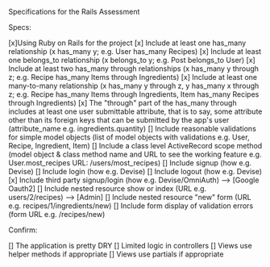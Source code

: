 Specifications for the Rails Assessment

Specs:

 [x]Using Ruby on Rails for the project
 [x] Include at least one has_many relationship (x has_many y; e.g. User has_many Recipes)
 [x] Include at least one belongs_to relationship (x belongs_to y; e.g. Post belongs_to User)
 [x] Include at least two has_many through relationships (x has_many y through z; e.g. Recipe has_many Items through Ingredients)
 [x] Include at least one many-to-many relationship (x has_many y through z, y has_many x through z; e.g. Recipe has_many Items through Ingredients, Item has_many Recipes through Ingredients)
 [x] The "through" part of the has_many through includes at least one user submittable attribute, that is to say, some attribute other than its foreign keys that can be submitted by the app's user (attribute_name e.g. ingredients.quantity)
 [] Include reasonable validations for simple model objects (list of model objects with validations e.g. User, Recipe, Ingredient, Item)
 [] Include a class level ActiveRecord scope method (model object & class method name and URL to see the working feature e.g. User.most_recipes URL: /users/most_recipes)
 [] Include signup (how e.g. Devise)
 [] Include login (how e.g. Devise)
 [] Include logout (how e.g. Devise)
 [x] Include third party signup/login (how e.g. Devise/OmniAuth) --> [Google Oauth2]
 [] Include nested resource show or index (URL e.g. users/2/recipes) --> [Admin]
 [] Include nested resource "new" form (URL e.g. recipes/1/ingredients/new)
 [] Include form display of validation errors (form URL e.g. /recipes/new)

Confirm:

 [] The application is pretty DRY
 [] Limited logic in controllers
 [] Views use helper methods if appropriate
 [] Views use partials if appropriate